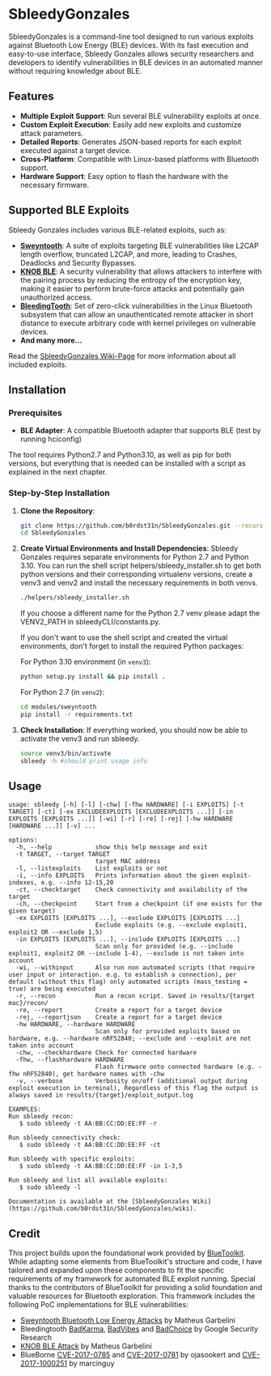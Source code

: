 # SbleedyGonzales

SbleedyGonzales is a command-line tool designed to run various exploits against Bluetooth Low Energy (BLE) devices. With its fast execution and easy-to-use interface, Sbleedy Gonzales allows security researchers and developers to identify vulnerabilities in BLE devices in an automated manner without requiring knowledge about BLE.

## Features

- **Multiple Exploit Support**: Run several BLE vulnerability exploits at once.
- **Custom Exploit Execution**: Easily add new exploits and customize attack parameters.
- **Detailed Reports**: Generates JSON-based reports for each exploit executed against a target device.
- **Cross-Platform**: Compatible with Linux-based platforms with Bluetooth support.
- **Hardware Support**: Easy option to flash the hardware with the necessary firmware.

## Supported BLE Exploits

Sbleedy Gonzales includes various BLE-related exploits, such as:

- **[Sweyntooth](https://asset-group.github.io/disclosures/sweyntooth/)**: A suite of exploits targeting BLE vulnerabilities like L2CAP length overflow, truncated L2CAP, and more, leading to Crashes, Deadlocks and Security Bypasses.
- **[KNOB BLE](https://knobattack.com/)**: A security vulnerability that allows attackers to interfere with the pairing process by reducing the entropy of the encryption key, making it easier to perform brute-force attacks and potentially gain unauthorized access.
- **[BleedingTooth](https://google.github.io/security-research/pocs/linux/bleedingtooth/writeup.html)**: Set of zero-click vulnerabilities in the Linux Bluetooth subsystem that can allow an unauthenticated remote attacker in short distance to execute arbitrary code with kernel privileges on vulnerable devices.
- **And many more...**

Read the [SbleedyGonzales Wiki-Page](https://github.com/b0rdst31n/SbleedyGonzales/wiki/Included-Exploits) for more information about all included exploits.

## Installation

### Prerequisites

- **BLE Adapter**: A compatible Bluetooth adapter that supports BLE (test by running hciconfig)

The tool requires Python2.7 and Python3.10, as well as pip for both versions, but everything that is needed can be installed with a script as explained in the next chapter.

### Step-by-Step Installation

1. **Clone the Repository**:

    ```bash
    git clone https://github.com/b0rdst31n/SbleedyGonzales.git --recurse-submodules
    cd SbleedyGonzales
    ```

2. **Create Virtual Environments and Install Dependencies**:
    Sbleedy Gonzales requires separate environments for Python 2.7 and Python 3.10.
    You can run the shell script helpers/sbleedy_installer.sh to get both python versions and their corresponding virtualenv versions, create a venv3 and venv2 and install the necessary requirements in both venvs.

      ```bash
      ./helpers/sbleedy_installer.sh
      ```

      If you choose a different name for the Python 2.7 venv please adapt the VENV2_PATH in sbleedyCLI/constants.py.

      If you don't want to use the shell script and created the virtual environments, don't forget to install the required Python packages:

      For Python 3.10 environment (in `venv3`):

      ```bash
      python setup.py install && pip install .
      ```

      For Python 2.7 (in `venv2`):

      ```bash
      cd modules/sweyntooth
      pip install -r requirements.txt
      ```

2. **Check Installation**:
   If everything worked, you should now be able to activate the venv3 and run sbleedy.
   
   ```bash
   source venv3/bin/activate
   sbleedy -h #should print usage info
   ```


## Usage

```console
usage: sbleedy [-h] [-l] [-chw] [-fhw HARDWARE] [-i EXPLOITS] [-t TARGET] [-ct] [-ex EXCLUDEEXPLOITS [EXCLUDEEXPLOITS ...]] [-in EXPLOITS [EXPLOITS ...]] [-wi] [-r] [-re] [-rej] [-hw HARDWARE [HARDWARE ...]] [-v] ...

options:
  -h, --help            show this help message and exit
  -t TARGET, --target TARGET
                        target MAC address
  -l, --listexploits    List exploits or not
  -i, --info EXPLOITS   Prints information about the given exploit-indexes, e.g. --info 12-15,20
  -ct, --checktarget    Check connectivity and availability of the target
  -ch, --checkpoint     Start from a checkpoint (if one exists for the given target)
  -ex EXPLOITS [EXPLOITS ...], --exclude EXPLOITS [EXPLOITS ...]
                        Exclude exploits (e.g. --exclude exploit1, exploit2 OR --exclude 1,5)
  -in EXPLOITS [EXPLOITS ...], --include EXPLOITS [EXPLOITS ...]
                        Scan only for provided (e.g. --include exploit1, exploit2 OR --include 1-4), --exclude is not taken into account
  -wi, --withinput      Also run non automated scripts (that require user input or interaction. e.g. to establish a connection), per default (without this flag) only automated scripts (mass_testing = true) are being executed
  -r, --recon           Run a recon script. Saved in results/{target mac}/recon/
  -re, --report         Create a report for a target device
  -rej, --reportjson    Create a report for a target device
  -hw HARDWARE, --hardware HARDWARE
                        Scan only for provided exploits based on hardware, e.g. --hardware nRF52840; --exclude and --exploit are not taken into account
  -chw, --checkhardware Check for connected hardware
  -fhw, --flashhardware HARDWARE
                        Flash firmware onto connected hardware (e.g. -fhw nRF52840), get hardware names with -chw
  -v, --verbose         Verbosity on/off (additional output during exploit execution in terminal), Regardless of this flag the output is always saved in results/{target}/exploit_output.log

EXAMPLES:
Run sbleedy recon:
   $ sudo sbleedy -t AA:BB:CC:DD:EE:FF -r

Run sbleedy connectivity check:
   $ sudo sbleedy -t AA:BB:CC:DD:EE:FF -ct

Run sbleedy with specific exploits:
   $ sudo sbleedy -t AA:BB:CC:DD:EE:FF -in 1-3,5

Run sbleedy and list all available exploits:
   $ sudo sbleedy -l

Documentation is available at the [SbleedyGonzales Wiki](https://github.com/b0rdst31n/SbleedyGonzales/wiki).
```

## Credit

This project builds upon the foundational work provided by [BlueToolkit](https://github.com/sgxgsx/BlueToolkit). While adapting some elements from BlueToolkit's structure and code, I have tailored and expanded upon these components to fit the specific requirements of my framework for automated BLE exploit running. 
Special thanks to the contributors of BlueToolkit for providing a solid foundation and valuable resources for Bluetooth exploration.
This framework includes the following PoC implementations for BLE vulnerabilities:
- [Sweyntooth Bluetooth Low Energy Attacks](https://github.com/Matheus-Garbelini/sweyntooth_bluetooth_low_energy_attacks) by Matheus Garbelini
- Bleedingtooth [BadKarma](https://github.com/google/security-research/security/advisories/GHSA-h637-c88j-47wq), [BadVibes](https://github.com/google/security-research/security/advisories/GHSA-ccx2-w2r4-x649) and [BadChoice](https://github.com/google/security-research/security/advisories/GHSA-7mh3-gq28-gfrq) by Google Security Research
- [KNOB BLE Attack](https://github.com/Matheus-Garbelini/sweyntooth_bluetooth_low_energy_attacks/blob/master/extras/knob_tester_ble.py) by Matheus Garbelini
- BlueBorne [CVE-2017-0785](https://github.com/ojasookert/CVE-2017-0785) and [CVE-2017-0781](https://github.com/ojasookert/CVE-2017-0781) by ojasookert and [CVE-2017-1000251](https://github.com/sgxgsx/blueborne-CVE-2017-1000251) by marcinguy
